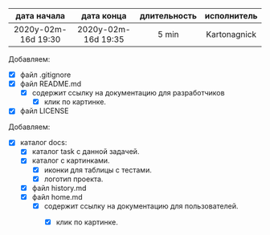 
| дата начала         |   дата конца        | длительность  | исполнитель  |
|:-------------------:|:-------------------:|:-------------:|:------------:|
| 2020y-02m-16d 19:30 | 2020y-02m-16d 19:35 | 5 min        | Kartonagnick |

Добавляем:  
  - [x] файл .gitignore  
  - [x] файл README.md  
    - [x] содержит ссылку на документацию для разработчиков  
        - [x] клик по картинке.  
  - [x] файл LICENSE  

Добавляем:  
  - [x] каталог docs:  
    - [x] каталог task с данной задачей.  
    - [x] каталог с картинками.  
      - [x] иконки для таблицы с тестами.  
      - [x] логотип проекта.  
    - [x] файл history.md  
    - [x] файл home.md  
      - [x] содержит ссылку на документацию для пользователей.  
        - [x] клик по картинке.  

